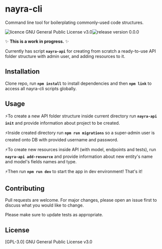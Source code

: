 # nayra-cli

Command line tool for boilerplating commonly-used code structures.

<img src="https://img.shields.io/badge/licence-GPL--3-brightgreen" alt="licence GNU General Public License v3.0"><img src="https://img.shields.io/badge/release-0.0.0-orange" alt="release version 0.0.0">

 :sparkles: **This is a work in progress.** :sparkles:

Currently has script **```nayra-api```** for creating from scratch a ready-to-use API folder structure with admin user, and adding resources to it. 

## Installation

Clone repo, run 
**`npm install`**
to install dependencies and then
**`npm link`** 
to access all nayra-cli scripts globally.

## Usage

 :zap:To create a new API folder structure inside current directory run
**`nayra-api init`**
and provide information about project to be created.

 :zap:Inside created directory run 
**`npm run migrations`**
so a super-admin user is created onto DB with provided username and password.

 :zap:To create new resources inside API (with model, endpoints and tests), run
**`nayra-api add-resource`** and provide information about new entity's name and model's fields names and type. 

 :zap:Then run
**`npm run dev`**
to start the app in dev environment! That's it!

## Contributing
Pull requests are welcome. For major changes, please open an issue first to discuss what you would like to change.

Please make sure to update tests as appropriate.

## License
[GPL-3.0] GNU General Public License v3.0
